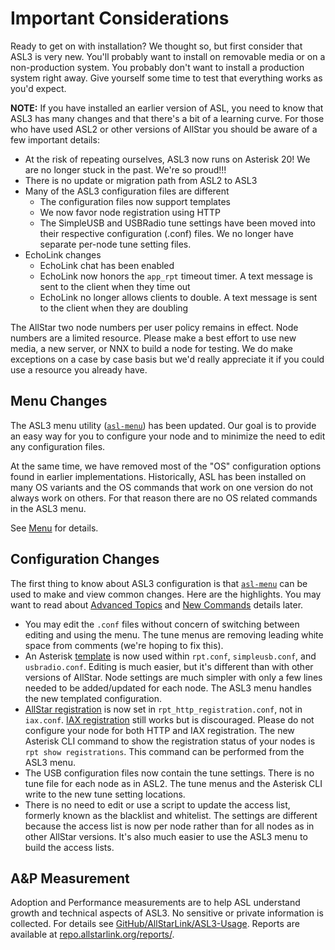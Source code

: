 # Important Considerations
Ready to get on with installation? We thought so, but first consider that ASL3 is very new. You'll probably want to install on removable media or on a non-production system. You probably don't want to install a production system right away. Give yourself some time to test that everything works as you'd expect.

**NOTE:** If you have installed an earlier version of ASL, you need to know that ASL3 has many changes and that there's a bit of a learning curve. For those who have used ASL2 or other versions of AllStar you should be aware of a few important details:

* At the risk of repeating ourselves, ASL3 now runs on Asterisk 20!  We are no longer stuck in the past. We're so proud!!!
* There is no update or migration path from ASL2 to ASL3
* Many of the ASL3 configuration files are different
	* The configuration files now support templates
	* We now favor node registration using HTTP
	* The SimpleUSB and USBRadio tune settings have been moved into their respective configuration (.conf) files. We no longer have separate per-node tune setting files.
* EchoLink changes
	* EchoLink chat has been enabled
	* EchoLink now honors the `app_rpt` timeout timer. A text message is sent to the client when they time out
	* EchoLink no longer allows clients to double. A text message is sent to the client when they are doubling

The AllStar two node numbers per user policy remains in effect. Node numbers are a limited resource. Please make a best effort to use new media, a new server, or NNX to build a node for testing. We do make exceptions on a case by case basis but we'd really appreciate it if you could use a resource you already have.

## Menu Changes
The ASL3 menu utility ([`asl-menu`](../user-guide/index.md)) has been updated. Our goal is to provide an easy way for you to configure your node and to minimize the need to edit any configuration files.

At the same time, we have removed most of the "OS" configuration options found in earlier implementations. Historically, ASL has been installed on many OS variants and the OS commands that work on one version do not always work on others. For that reason there are no OS related commands in the ASL3 menu.

See [Menu](../user-guide/index.md) for details.

## Configuration Changes
The first thing to know about ASL3 configuration is that [`asl-menu`](../user-guide/index.md) can be used to make and view common changes. Here are the highlights. You may want to read about [Advanced Topics](../adv-topics/index.md) and [New Commands](../basics/commands.md) details later.

* You may edit the `.conf` files without concern of switching between editing and using the menu. The tune menus are removing leading white space from comments (we're hoping to fix this).
* An Asterisk [template](../adv-topics/conftmpl.md) is now used within `rpt.conf`, `simpleusb.conf`, and `usbradio.conf`. Editing is much easier, but it's different than with other versions of AllStar. Node settings are much simpler with only a few lines needed to be added/updated for each node. The ASL3 menu handles the new templated configuration.
* [AllStar registration](../adv-topics/httpreg.md) is now set in `rpt_http_registration.conf`, not in `iax.conf`. [IAX registration](../adv-topics/iaxreg.md) still works but is discouraged. Please do not configure your node for both HTTP and IAX registration. The new Asterisk CLI command to show the registration status of your nodes is `rpt show registrations`.  This command can be performed from the ASL3 menu.
* The USB configuration files now contain the tune settings. There is no tune file for each node as in ASL2. The tune menus and the Asterisk CLI write to the new tune setting locations.
* There is no need to edit or use a script to update the access list, formerly known as the blacklist and whitelist. The settings are different because the access list is now per node rather than for all nodes as in other AllStar versions. It's also much easier to use the ASL3 menu to build the access lists.

## A&P Measurement
Adoption and Performance measurements are to help ASL understand growth and technical aspects of ASL3. No sensitive or private information is collected. For details see [GitHub/AllStarLink/ASL3-Usage](https://github.com/AllStarLink/ASL3-Usage). Reports are available at [repo.allstarlink.org/reports/](https://repo.allstarlink.org/reports/).
